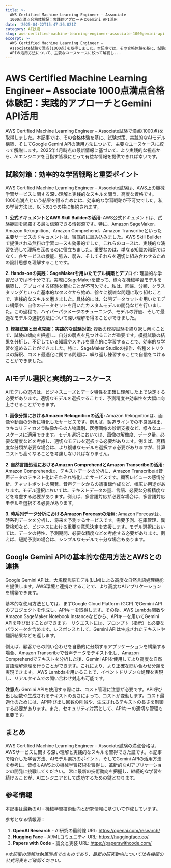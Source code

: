 ```yaml
---
title: >-
  AWS Certified Machine Learning Engineer – Associate
  1000点満点合格体験記：実践的アプローチとGemini API活用
date: '2025-04-22T15:47:36.021Z'
category: AI技術
slug: aws-certified-machine-learning-engineer-associate-1000gemini-api
excerpt: >-
  AWS Certified Machine Learning Engineer –
  Associate試験で満点(1000点)を取得しました。本記事では、その合格体験を基に、試験対策、実践的なAIモデル構築、そしてGoogle Gemini
  APIの活用方法について、主要なユースケースに絞って解説し...
---
```


# AWS Certified Machine Learning Engineer – Associate 1000点満点合格体験記：実践的アプローチとGemini API活用

AWS Certified Machine Learning Engineer – Associate試験で満点(1000点)を取得しました。本記事では、その合格体験を基に、試験対策、実践的なAIモデル構築、そしてGoogle Gemini APIの活用方法について、主要なユースケースに絞って解説します。2025年4月時点の最新情報に基づいて、より実践的な視点から、AIエンジニアを目指す皆様にとって有益な情報を提供できれば幸いです。


## 試験対策：効率的な学習戦略と重要ポイント

AWS Certified Machine Learning Engineer – Associate試験は、AWS上の機械学習サービスに関する深い理解と実践的なスキルを問う、高度な資格です。1000点満点という結果を得るためには、効率的な学習戦略が不可欠でした。私の学習方法は、以下の3つの柱に集約されます。

**1. 公式ドキュメントとAWS Skill Builderの活用:**  AWS公式ドキュメントは、試験範囲を網羅する最も信頼できる情報源です。特に、Amazon SageMaker、Amazon Rekognition、Amazon Comprehend、Amazon Transcribeといった主要サービスのドキュメントは、徹底的に読み込みました。AWS Skill Builderで提供される無料の学習コースも効果的でした。これらのコースは、実践的な演習を通して理解を深めるのに役立ちました。重要なのは、単なる知識の暗記ではなく、各サービスの機能、強み、弱み、そしてそれらを適切に組み合わせるための設計思想を理解することです。

**2. Hands-onの実践：SageMakerを用いたモデル構築とデプロイ:**  理論的な学習だけでは不十分です。実際にSageMakerを使って、様々な機械学習モデルを構築し、デプロイする経験を積むことが不可欠です。私は、回帰、分類、クラスタリングといった基本的なタスクから始め、徐々に複雑な問題に取り組むことで、実践的なスキルを磨きました。具体的には、公開データセットを用いたモデル構築や、自作のデータセットを用いたカスタムモデルの開発などを行いました。この過程で、ハイパーパラメータのチューニング、モデルの評価、そして最適なモデルの選択方法について深い理解を得ることができました。

**3. 模擬試験と弱点克服：実践的な試験対策:**  複数の模擬試験を繰り返し解くことで、試験の傾向を把握し、自分の弱点を見つけることが重要です。模擬試験の結果を分析し、不足している知識やスキルを重点的に学習することで、効率的な学習を進めることができました。特に、SageMaker Studioの操作、各種メトリクスの解釈、コスト最適化に関する問題は、繰り返し練習することで自信をつけることができました。


## AIモデル選択と実践的ユースケース

AIモデルの選択は、ビジネスニーズとデータ特性を正確に理解した上で決定する必要があります。適切なモデルを選択することで、予測精度や効率性を大幅に向上させることができます。

**1. 画像分類におけるAmazon Rekognitionの活用:**  Amazon Rekognitionは、画像や動画の分析に特化したサービスです。例えば、製造ラインでの不良品検出、セキュリティカメラ映像からの人物識別、医療画像の診断支援など、様々なユースケースに適用できます。モデル選択においては、画像の解像度、データ量、必要な精度などを考慮し、適切なモデルを選択する必要があります。例えば、高精度な分類が必要な場合は、より複雑なモデルを選択する必要がありますが、計算コストも高くなることを考慮しなければなりません。

**2. 自然言語処理におけるAmazon ComprehendとAmazon Transcribeの活用:**  Amazon Comprehendは、テキストデータの分析に、Amazon Transcribeは音声データのテキスト化にそれぞれ特化したサービスです。顧客レビューの感情分析、チャットボットの開発、音声データからの議事録作成など、幅広い用途があります。モデル選択においては、テキストデータの量、言語、必要な分析精度などを考慮する必要があります。例えば、多言語対応が必要な場合は、多言語対応モデルを選択する必要があります。

**3. 時系列データ分析におけるAmazon Forecastの活用:**  Amazon Forecastは、時系列データを分析し、将来を予測するサービスです。需要予測、在庫管理、異常検知など、ビジネスにおける重要な意思決定を支援します。モデル選択においては、データの特性、予測期間、必要な精度などを考慮する必要があります。例えば、短期予測の場合は、シンプルなモデルで十分な場合もあります。


## Google Gemini APIの基本的な使用方法とAWSとの連携

Google Gemini APIは、大規模言語モデル(LLM)による高度な自然言語処理機能を提供します。AWS環境と連携させることで、より高度なAIアプリケーションを構築できます。

基本的な使用方法としては、まずGoogle Cloud Platform (GCP) でGemini APIのプロジェクトを作成し、APIキーを取得します。その後、AWS Lambda関数やAmazon SageMaker Notebook Instanceなどから、APIキーを用いてGemini APIを呼び出すことができます。  リクエストには、プロンプト（指示）と必要なパラメータを含めます。レスポンスとして、Gemini APIは生成されたテキストや翻訳結果などを返します。

例えば、顧客からの問い合わせを自動的に分類するアプリケーションを構築する場合、Amazon Transcribeで音声データをテキスト化し、Amazon Comprehendでテキストを分析した後、Gemini APIを使用してより高度な自然言語理解処理を行うことができます。これにより、より正確な問い合わせ分類を実現できます。  AWS Lambdaを用いることで、イベントドリブンな処理を実現し、リアルタイムでの問い合わせ対応も可能です。


**注意点:**  Gemini APIを使用する際には、コスト管理に注意が必要です。API呼び出し回数や生成されるテキストの長さによって、コストが変動します。コスト最適化のためには、API呼び出し回数の削減や、生成されるテキストの長さを制御する必要があります。また、セキュリティ対策として、APIキーの適切な管理も重要です。


## まとめ

AWS Certified Machine Learning Engineer – Associate試験の満点合格は、AWSサービスに関する深い理解と実践的なスキルを習得できた証です。本記事で紹介した学習方法、AIモデル選択のポイント、そしてGemini APIの活用方法を参考に、皆様もAWS上の機械学習技術を習得し、革新的なAIアプリケーションの開発に挑戦してください。  常に最新の技術動向を把握し、継続的な学習を続けることが、AIエンジニアとして成功するための鍵となります。


## 参考情報

本記事は最新のAI・機械学習技術動向と研究情報に基づいて作成しています。

参考となる情報源：
1. **OpenAI Research** - AI研究の最前線
   URL: https://openai.com/research/
2. **Hugging Face** - AI/MLコミュニティ
   URL: https://huggingface.co/
3. **Papers with Code** - 論文と実装
   URL: https://paperswithcode.com/

*※本記事の情報は執筆時点でのものであり、最新の研究動向については各機関の公式発表をご確認ください。*
